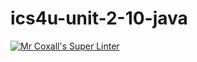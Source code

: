 # ics4u-unit-2-10-java

[![Mr Coxall's Super Linter](https://github.com/Rodas-Nega1/ics4u-unit-2-10-java/workflows/Mr%20Coxall's%20Super%20Linter/badge.svg)](https://github.com/Rodas-Nega1/ics4u-unit-2-10-java/actions/)
